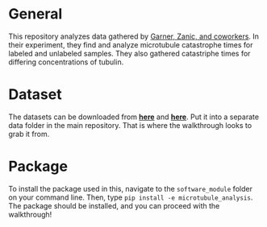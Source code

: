 # General
This repository analyzes data gathered by
 [Garner, Zanic, and coworkers](https://doi.org/10.1016/j.cell.2011.10.037). In
 their experiment, they find and analyze microtubule catastrophe times for
 labeled and unlabeled samples. They also gathered catastriphe times for differing
 concentrations of tubulin.

# Dataset
The datasets can be downloaded from 
**[here](https://s3.amazonaws.com/bebi103.caltech.edu/data/gardner_time_to_catastrophe_dic_tidy.csv)** and
**[here](https://s3.amazonaws.com/bebi103.caltech.edu/data/gardner_mt_catastrophe_only_tubulin.csv)**.
Put it into a separate data folder in the main repository. That is where
the walkthrough looks to grab it from.

# Package
To install the package used in this, navigate to the `software_module` folder
on your command line.
Then, type `pip install -e microtubule_analysis`. The package should be installed,
and you can proceed with the walkthrough!


